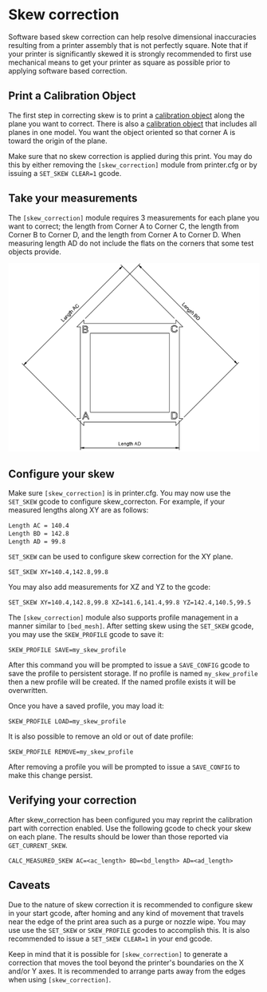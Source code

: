# Skew correction

Software based skew correction can help resolve dimensional inaccuracies
resulting from a printer assembly that is not perfectly square.  Note
that if your printer is significantly skewed it is strongly recommended to
first use mechanical means to get your printer as square as possible prior
to applying software based correction.

## Print a Calibration Object

The first step in correcting skew is to print a
[calibration object](https://www.thingiverse.com/thing:2563185/files)
along the plane you want to correct.  There is also a
[calibration object](https://www.thingiverse.com/thing:2972743)
that includes all planes in one model.  You want the object oriented
so that corner A is toward the origin of the plane.

Make sure that no skew correction is applied during this print.  You may
do this by either removing the `[skew_correction]` module from printer.cfg
or by issuing a `SET_SKEW CLEAR=1` gcode.

## Take your measurements

The `[skew_correction]` module requires 3 measurements for each plane you want
to correct; the length from Corner A to Corner C, the length from Corner B
to Corner D, and the length from Corner A to Corner D.  When measuring length
AD do not include the flats on the corners that some test objects provide.

![skew_lengths](img/skew_lengths.png)

## Configure your skew

Make sure `[skew_correction]` is in printer.cfg.  You may now use the `SET_SKEW`
gcode to configure skew_correcton.  For example, if your measured lengths
along XY are as follows:

```
Length AC = 140.4
Length BD = 142.8
Length AD = 99.8
```

`SET_SKEW` can be used to configure skew correction for the XY plane.

```
SET_SKEW XY=140.4,142.8,99.8
```
You may also add measurements for XZ and YZ to the gcode:

```
SET_SKEW XY=140.4,142.8,99.8 XZ=141.6,141.4,99.8 YZ=142.4,140.5,99.5
```

The `[skew_correction]` module also supports profile management in a manner
similar to `[bed_mesh]`.  After setting skew using the `SET_SKEW` gcode,
you may use the `SKEW_PROFILE` gcode to save it:

```
SKEW_PROFILE SAVE=my_skew_profile
```
After this command you will be prompted to issue a `SAVE_CONFIG` gcode to
save the profile to persistent storage.  If no profile is named
`my_skew_profile` then a new profile will be created.  If the named profile
exists it will be overwritten.

Once you have a saved profile, you may load it:
```
SKEW_PROFILE LOAD=my_skew_profile
```

It is also possible to remove an old or out of date profile:
```
SKEW_PROFILE REMOVE=my_skew_profile
```
After removing a profile you will be prompted to issue a `SAVE_CONFIG` to
make this change persist.

## Verifying your correction

After skew_correction has been configured you may reprint the calibration
part with correction enabled.  Use the following gcode to check your
skew on each plane.  The results should be lower than those reported via
`GET_CURRENT_SKEW`.

```
CALC_MEASURED_SKEW AC=<ac_length> BD=<bd_length> AD=<ad_length>
```

## Caveats

Due to the nature of skew correction it is recommended to configure skew
in your start gcode, after homing and any kind of movement that travels
near the edge of the print area such as a purge or nozzle wipe.   You may
use use the `SET_SKEW` or `SKEW_PROFILE` gcodes to accomplish this.  It is
also recommended to issue a `SET_SKEW CLEAR=1` in your end gcode.

Keep in mind that it is possible for `[skew_correction]` to generate a correction
that moves the tool beyond the printer's boundaries on the X and/or Y axes.  It
is recommended to arrange parts away from the edges when using
`[skew_correction]`.

